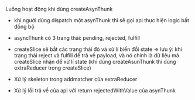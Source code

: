 Luồng hoạt động khi dùng createAsynThunk

- khi người dùng dispatch một asynThunk thì sẽ gọi api thực hiện logic bất đồng bộ
- asyncThunk có 3 trang thái: pending, rejected, fulfill
- createSlice sẽ bắt các trạng thái đó và xử lí biến đổi state
  => lưu ý: khi trạng thái reject và fulfill đề trả về payload, và nó chính là dữ liệu mà createSlice nhận để xử lí state (khi dùng createAsunThunk thì dùng extraReducer trong createSlice)

- Xử lý skeleton trong addmatcher của extraReducer
- Xử lý lỗi trả về của api với return rejectedWithValue của asynThunk
